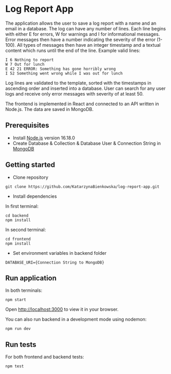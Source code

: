 # Log Report App

The application allows the user to save a log report with a name and an email in a database. The log can have any number of lines. Each line begins with either E for errors, W for warnings and I for informational messages. Error messages then have a number indicating the severity of the error (1-100). All types of messages then have an integer timestamp and a textual content which runs until the end of the line. Example valid lines:

```
I 6 Nothing to report
W 7 Out for lunch
E 42 21 ERROR: Something has gone horribly wrong
I 52 Something went wrong while I was out for lunch
```
Log lines are validated to the template, sorted with the timestamps in ascending order and inserted into a database. User can search for any user logs and receive only error messages with severity of at least 50.

The frontend is implemented in React and connected to an API written in Node.js. The data are saved in MongoDB.

## Prerequisites

- Install [Node.js](https://nodejs.org/en/) version 16.18.0
- Create Database & Collection & Database User & Connection String in [MongoDB](https://www.mongodb.com/)

## Getting started

- Clone repository
```
git clone https://github.com/KatarzynaBienkowska/log-report-app.git
```
- Install dependencies

In first terminal:
```
cd backend
npm install
```
In second terminal:
```
cd frontend
npm install
```
- Set environment variables in backend folder
```
DATABASE_URI={Connection String to MongoDB}
```
## Run application
In both terminals:
```
npm start
```

Open [http://localhost:3000](http://localhost:3000) to view it in your browser.

You can also run backend in a development mode using nodemon:
```
npm run dev
```

## Run tests

For both frontend and backend tests:
```
npm test
```
